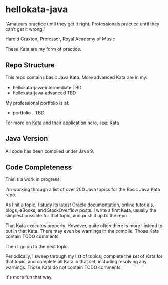 # hellokata-java
“Amateurs practice until they get it right; 
Professionals practice until they can’t get it wrong.”

Harold Craxton, Professor, Royal Academy of Music

These Kata are my form of practice.

## Repo Structure
This repo contains basic Java Kata.
More advanced Kata are in my:
* hellokata-java-intermediate  TBD
* hellokata-java-advanced      TBD

My professional portfolio is at:

* portfolio - TBD

For more on Kata and their application here, see: [Kata](https://github.com/jbannick/hellokata-java/blob/master/KATA.md)
## Java Version
All code has been compiled under Java 9.

## Code Completeness
This is a work in progress.

I'm working through a list of over 200 Java topics for the Basic Java Kata repo.

As I hit a topic, I study its latest Oracle documentation, online tutorials, blogs, eBooks, and StackOverflow posts. I write a first Kata, usually the simplest possible for that topic, and push it up to the repo. 

That Kata executes properly. However, quite often there is more I intend to put in that Kata. There may even be warnings in the compile. Those Kata contain TODO comments.

Then I go on to the next topic. 

Periodically, I sweep through my list of topics, complete the set of Kata for that topic, and complete all Kata in that set, including resolving any warnings. Those Kata do not contain TODO comments.

It's more fun that way.

